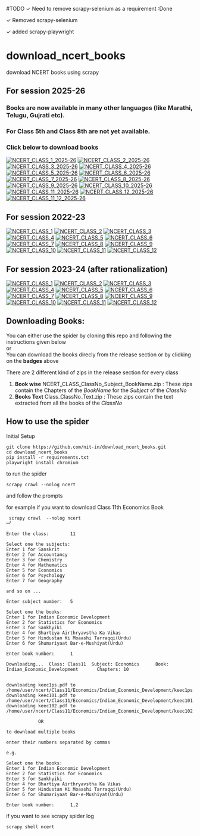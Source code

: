 #TODO ✓
Need to remove scrapy-selenium as a requirement :Done

✓ Removed scrapy-selenium

✓ added scrapy-playwright

# download_ncert_books
download NCERT books using scrapy
 
## For session 2025-26
### Books are now available in many other languages (like Marathi, Telugu, Gujrati etc).
### For Class 5th and Class 8th are not yet available.
### Click below to download books

[![NCERT_CLASS_1_2025-26](https://github.com/nit-in/download_ncert_books/actions/workflows/class_1_2025-26.yml/badge.svg?branch=class_1_2025-26)](https://github.com/nit-in/download_ncert_books/releases/tag/class_1_2025-26)
[![NCERT_CLASS_2_2025-26](https://github.com/nit-in/download_ncert_books/actions/workflows/class_2_2025-26.yml/badge.svg?branch=class_2_2025-26)](https://github.com/nit-in/download_ncert_books/releases/tag/class_2_2025-26)
[![NCERT_CLASS_3_2025-26](https://github.com/nit-in/download_ncert_books/actions/workflows/class_3_2025-26.yml/badge.svg?branch=class_3_2025-26)](https://github.com/nit-in/download_ncert_books/releases/tag/class_3_2025-26)
[![NCERT_CLASS_4_2025-26](https://github.com/nit-in/download_ncert_books/actions/workflows/class_4_2025-26.yml/badge.svg?branch=class_4_2025-26)](https://github.com/nit-in/download_ncert_books/releases/tag/class_4_2025-26)
[![NCERT_CLASS_5_2025-26](https://github.com/nit-in/download_ncert_books/actions/workflows/class_5_2025-26.yml/badge.svg?branch=class_5_2025-26)](https://github.com/nit-in/download_ncert_books/releases/tag/class_5_2025-26)
[![NCERT_CLASS_6_2025-26](https://github.com/nit-in/download_ncert_books/actions/workflows/class_6_2025-26.yml/badge.svg?branch=class_6_2025-26)](https://github.com/nit-in/download_ncert_books/releases/tag/class_6_2025-26)
[![NCERT_CLASS_7_2025-26](https://github.com/nit-in/download_ncert_books/actions/workflows/class_7_2025-26.yml/badge.svg?branch=class_7_2025-26)](https://github.com/nit-in/download_ncert_books/releases/tag/class_7_2025-26)
[![NCERT_CLASS_8_2025-26](https://github.com/nit-in/download_ncert_books/actions/workflows/class_8_2025-26.yml/badge.svg?branch=class_8_2025-26)](https://github.com/nit-in/download_ncert_books/releases/tag/class_8_2025-26)
[![NCERT_CLASS_9_2025-26](https://github.com/nit-in/download_ncert_books/actions/workflows/class_9_2025-26.yml/badge.svg?branch=class_9_2025-26)](https://github.com/nit-in/download_ncert_books/releases/tag/class_9_2025-26)
[![NCERT_CLASS_10_2025-26](https://github.com/nit-in/download_ncert_books/actions/workflows/class_10_2025-26.yml/badge.svg?branch=class_10_2025-26)](https://github.com/nit-in/download_ncert_books/releases/tag/class_10_2025-26)
[![NCERT_CLASS_11_2025-26](https://github.com/nit-in/download_ncert_books/actions/workflows/class_11_2025-26.yml/badge.svg?branch=class_11_2025-26)](https://github.com/nit-in/download_ncert_books/releases/tag/class_11_2025-26)
[![NCERT_CLASS_12_2025-26](https://github.com/nit-in/download_ncert_books/actions/workflows/class_12_2025-26.yml/badge.svg?branch=class_12_2025-26)](https://github.com/nit-in/download_ncert_books/releases/tag/class_12_2025-26)
[![NCERT_CLASS_11_12_2025-26](https://github.com/nit-in/download_ncert_books/actions/workflows/class_11_12_2025-26.yml/badge.svg?branch=class_11_12_2025-26)](https://github.com/nit-in/download_ncert_books/releases/tag/class_11_12_2025-26)

## For session 2022-23
[![NCERT_CLASS_1](https://github.com/nit-in/download_ncert_books/actions/workflows/class_1.yml/badge.svg?branch=class_1)](https://github.com/nit-in/download_ncert_books/releases/tag/class_1)
[![NCERT_CLASS_2](https://github.com/nit-in/download_ncert_books/actions/workflows/class_2.yml/badge.svg?branch=class_2)](https://github.com/nit-in/download_ncert_books/releases/tag/class_2)
[![NCERT_CLASS_3](https://github.com/nit-in/download_ncert_books/actions/workflows/class_3.yml/badge.svg?branch=class_3)](https://github.com/nit-in/download_ncert_books/releases/tag/class_3)
[![NCERT_CLASS_4](https://github.com/nit-in/download_ncert_books/actions/workflows/class_4.yml/badge.svg?branch=class_4)](https://github.com/nit-in/download_ncert_books/releases/tag/class_4)
[![NCERT_CLASS_5](https://github.com/nit-in/download_ncert_books/actions/workflows/class_5.yml/badge.svg?branch=class_5)](https://github.com/nit-in/download_ncert_books/releases/tag/class_5)
[![NCERT_CLASS_6](https://github.com/nit-in/download_ncert_books/actions/workflows/class_6.yml/badge.svg?branch=class_6)](https://github.com/nit-in/download_ncert_books/releases/tag/class_6)
[![NCERT_CLASS_7](https://github.com/nit-in/download_ncert_books/actions/workflows/class_7.yml/badge.svg?branch=class_7)](https://github.com/nit-in/download_ncert_books/releases/tag/class_7)
[![NCERT_CLASS_8](https://github.com/nit-in/download_ncert_books/actions/workflows/class_8.yml/badge.svg?branch=class_8)](https://github.com/nit-in/download_ncert_books/releases/tag/class_8)
[![NCERT_CLASS_9](https://github.com/nit-in/download_ncert_books/actions/workflows/class_9.yml/badge.svg?branch=class_9)](https://github.com/nit-in/download_ncert_books/releases/tag/class_9)
[![NCERT_CLASS_10](https://github.com/nit-in/download_ncert_books/actions/workflows/class_10.yml/badge.svg?branch=class_10)](https://github.com/nit-in/download_ncert_books/releases/tag/class_10)
[![NCERT_CLASS_11](https://github.com/nit-in/download_ncert_books/actions/workflows/class_11.yml/badge.svg?branch=class_11)](https://github.com/nit-in/download_ncert_books/releases/tag/class_11)
[![NCERT_CLASS_12](https://github.com/nit-in/download_ncert_books/actions/workflows/class_12.yml/badge.svg?branch=class_12)](https://github.com/nit-in/download_ncert_books/releases/tag/class_12)

## For session 2023-24 (after rationalization)

[![NCERT_CLASS_1](https://github.com/nit-in/download_ncert_books/actions/workflows/class_1.yml/badge.svg?branch=class_1)](https://github.com/nit-in/download_ncert_books/releases/tag/class_1_2023-24)
[![NCERT_CLASS_2](https://github.com/nit-in/download_ncert_books/actions/workflows/class_2.yml/badge.svg?branch=class_2)](https://github.com/nit-in/download_ncert_books/releases/tag/class_2_2023-24)
[![NCERT_CLASS_3](https://github.com/nit-in/download_ncert_books/actions/workflows/class_3.yml/badge.svg?branch=class_3)](https://github.com/nit-in/download_ncert_books/releases/tag/class_3_2023-24)
[![NCERT_CLASS_4](https://github.com/nit-in/download_ncert_books/actions/workflows/class_4.yml/badge.svg?branch=class_4)](https://github.com/nit-in/download_ncert_books/releases/tag/class_4_2023-24)
[![NCERT_CLASS_5](https://github.com/nit-in/download_ncert_books/actions/workflows/class_5.yml/badge.svg?branch=class_5)](https://github.com/nit-in/download_ncert_books/releases/tag/class_5_2023-24)
[![NCERT_CLASS_6](https://github.com/nit-in/download_ncert_books/actions/workflows/class_6.yml/badge.svg?branch=class_6)](https://github.com/nit-in/download_ncert_books/releases/tag/class_6_2023-24)
[![NCERT_CLASS_7](https://github.com/nit-in/download_ncert_books/actions/workflows/class_7.yml/badge.svg?branch=class_7)](https://github.com/nit-in/download_ncert_books/releases/tag/class_7_2023-24)
[![NCERT_CLASS_8](https://github.com/nit-in/download_ncert_books/actions/workflows/class_8.yml/badge.svg?branch=class_8)](https://github.com/nit-in/download_ncert_books/releases/tag/class_8_2023-24)
[![NCERT_CLASS_9](https://github.com/nit-in/download_ncert_books/actions/workflows/class_9.yml/badge.svg?branch=class_9)](https://github.com/nit-in/download_ncert_books/releases/tag/class_9_2023-24)
[![NCERT_CLASS_10](https://github.com/nit-in/download_ncert_books/actions/workflows/class_10.yml/badge.svg?branch=class_10)](https://github.com/nit-in/download_ncert_books/releases/tag/class_10_2023-24)
[![NCERT_CLASS_11](https://github.com/nit-in/download_ncert_books/actions/workflows/class_11.yml/badge.svg?branch=class_11)](https://github.com/nit-in/download_ncert_books/releases/tag/class_11_2023-24)
[![NCERT_CLASS_12](https://github.com/nit-in/download_ncert_books/actions/workflows/class_12.yml/badge.svg?branch=class_12)](https://github.com/nit-in/download_ncert_books/releases/tag/class_12_2023-24")


## Downloading Books:
You can either use the spider by cloning this repo and following the instructions given below<br>
or<br>
You can download the books direcly from the release section or by clicking on the <b>badges</b> above

There are 2 different kind of zips in the release section for every class
1. <b>Book wise</b> NCERT_CLASS_ClassNo_Subject_BookName.zip : These zips contain the Chapters of the <i>BookName</i> for the <i>Subject</i> of the <i>ClassNo</i>
2. <b>Books Text</b> Class_ClassNo_Text.zip : These zips contain the text extracted from all the books of the <i>ClassNo</i>


## How to use the spider
Initial Setup

```shell
git clone https://github.com/nit-in/download_ncert_books.git
cd download_ncert_books
pip install -r requirements.txt
playwright install chromium
```

to run the spider 
```shell
scrapy crawl --nolog ncert
```
and follow the prompts

for example if you want to download Class 11th Economics Book
```shell
 scrapy crawl  --nolog ncert                                                                                                                                      ─╯

Enter the class:        11

Select one the subjects:
Enter 1 for Sanskrit
Enter 2 for Accountancy
Enter 3 for Chemistry
Enter 4 for Mathematics
Enter 5 for Economics
Enter 6 for Psychology
Enter 7 for Geography

and so on ...

Enter subject number:   5

Select one the books:
Enter 1 for Indian Economic Development
Enter 2 for Statistics for Economics
Enter 3 for Sankhyiki
Enter 4 for Bhartiya Airthryavstha Ka Vikas 
Enter 5 for Hindustan Ki Moaashi Tarraqqi(Urdu)
Enter 6 for Shumariyaat Bar-e-Mushiyat(Urdu)

Enter book number:      1

Downloading...  Class: Class11  Subject: Economics      Book: Indian_Economic_Development       Chapters: 10


downloading keec1ps.pdf to  /home/user/ncert/Class11/Economics/Indian_Economic_Development/keec1ps.pdf
downloading keec101.pdf to  /home/user/ncert/Class11/Economics/Indian_Economic_Development/keec101.pdf
downloading keec102.pdf to  /home/user/ncert/Class11/Economics/Indian_Economic_Development/keec102.pdf

			OR 

to download multiple books

enter their numbers separated by commas

e.g. 

Select one the books:
Enter 1 for Indian Economic Development
Enter 2 for Statistics for Economics
Enter 3 for Sankhyiki
Enter 4 for Bhartiya Airthryavstha Ka Vikas 
Enter 5 for Hindustan Ki Moaashi Tarraqqi(Urdu)
Enter 6 for Shumariyaat Bar-e-Mushiyat(Urdu)

Enter book number:      1,2

```

if you want to see scrapy spider log
```shell
scrapy shell ncert
```
